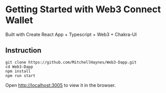 # Getting Started with Web3 Connect Wallet

Built with Create React App + Typescript + Web3 + Chakra-UI

## Instruction

```
git clone https://github.com/MitchellHaynes/Web3-Dapp.git
cd Web3-Dapp
npm install
npm run start
```
Open [http://localhost:3005](http://localhost:3005) to view it in the browser.
